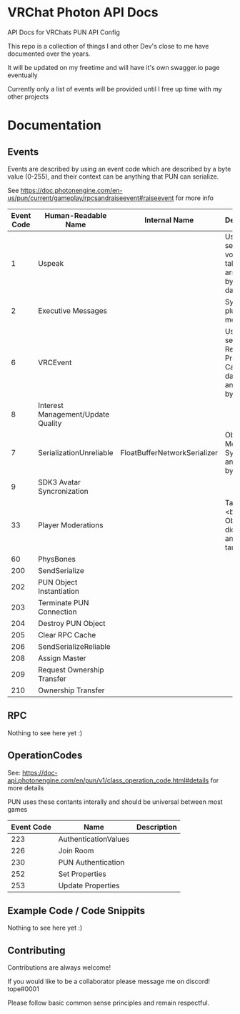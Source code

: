 
# VRChat Photon API Docs

API Docs for VRChats PUN API Config

This repo is a collection of things I and other Dev's close to me have documented over the years.

It will be updated on my freetime and will have it's own swagger.io page eventually

Currently only a list of events will be provided until I free up time with my other projects

# Documentation
## Events
Events are described by using an event code which are described by a byte value (0-255), and their context can be anything that PUN can serialize.

See https://doc.photonengine.com/en-us/pun/current/gameplay/rpcsandraiseevent#raiseevent for more info


| Event Code | Human-Readable Name | Internal Name | Description |
| ----------- | ----------- | ----------- | ----------- |
| 1 | Uspeak                            |                                   | Used for sending voice data,  takes an array of bytes as it's datatype        |
| 2 | Executive Messages                |                                   | System plugin messages                                                        |
| 6 | VRCEvent                          |                                   | Used for sending Remote Procedure Calls (RPC) datatype is an array of bytes   |
| 8 | Interest Management/Update Quality|                                   |                                                                               |
| 7 | SerializationUnreliable           | FloatBufferNetworkSerializer      | Object and Movement Sync takes an array of bytes                              |
| 9 | SDK3 Avatar Syncronization        |                                   |                                                                               |
| 33 | Player Moderations               |                                   | Takes a <byte, Object> dictionary and is targeted                             |
| 60 | PhysBones                        |                                   |                                                                               |
| 200 | SendSerialize                   |                                   |                                                                               |
| 202 | PUN Object Instantiation        |                                   |                                                                               |
| 203 | Terminate PUN Connection        |                                   |                                                                               |
| 204 | Destroy PUN Object              |                                   |                                                                               |
| 205 | Clear RPC Cache                 |                                   |                                                                               |
| 206 | SendSerializeReliable           |                                   |                                                                               |
| 208 | Assign Master                   |                                   |                                                                               |
| 209 | Request Ownership Transfer      |                                   |                                                                               |
| 210 | Ownership Transfer              |                                   |                                                                               |




## RPC

Nothing to see here yet :)

## OperationCodes

See: https://doc-api.photonengine.com/en/pun/v1/class_operation_code.html#details for more details

PUN uses these contants interally and should be universal between most games

| Event Code  | Name | Description |
| ----------- | ----------- | ----------- |
|223    | AuthenticationValues  |               |
|226    | Join Room             |               |
|230    | PUN Authentication    |               |
|252    | Set Properties        |               |
|253    | Update Properties     |               |

## Example Code / Code Snippits
Nothing to see here yet :)



        



## Contributing

Contributions are always welcome!

If you would like to be a collaborator please message me on discord! tope#0001

Please follow basic common sense principles and remain respectful.

